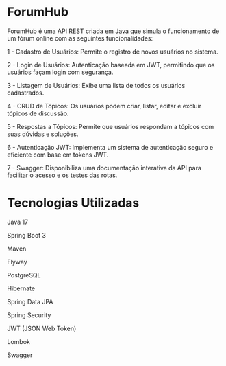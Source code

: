 # ForumHub

ForumHub é uma API REST criada em Java que simula o funcionamento de um fórum online com as seguintes funcionalidades:

1 - Cadastro de Usuários: Permite o registro de novos usuários no sistema.

2 - Login de Usuários: Autenticação baseada em JWT, permitindo que os usuários façam login com segurança.

3 - Listagem de Usuários: Exibe uma lista de todos os usuários cadastrados.

4 - CRUD de Tópicos: Os usuários podem criar, listar, editar e excluir tópicos de discussão.

5 - Respostas a Tópicos: Permite que usuários respondam a tópicos com suas dúvidas e soluções.

6 - Autenticação JWT: Implementa um sistema de autenticação seguro e eficiente com base em tokens JWT.

7 - Swagger: Disponibiliza uma documentação interativa da API para facilitar o acesso e os testes das rotas.

# Tecnologias Utilizadas

Java 17

Spring Boot 3

Maven

Flyway

PostgreSQL

Hibernate

Spring Data JPA

Spring Security

JWT (JSON Web Token)

Lombok

Swagger
